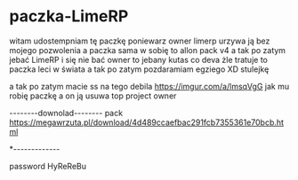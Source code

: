 # paczka-LimeRP
witam udostempniam tę paczkę poniewarz owner limerp urzywa ją bez mojego pozwolenia a paczka sama w sobię to allon pack v4 
a tak po zatym jebać LimeRP i się nie bać owner to jebany kutas co deva żle tratuje to paczka leci w świata 
a tak po zatym pozdaramiam egziego XD stulejkę

a tak po zatym macie ss na tego debila https://imgur.com/a/lmsqVgG
 jak mu robię paczkę  a on ją usuwa  top project owner














--------downolad--------
pack https://megawrzuta.pl/download/4d489ccaefbac291fcb7355361e70bcb.html

*-------------







password HyReReBu
